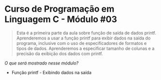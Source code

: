 # Curso de Programação em Linguagem C - Módulo #03

> Esta é a primeira parte da aula sobre função de saída de dados printf. Aprenderemos a usar a função printf para exibir dados na saída do programa, inclusive com o uso de especificadores de formatos e tipos de dados.
Aprenderemos a especificar tamanho de colunas e a precisão da exibição dos dados com printf.


_O que será mostrado nesse módulo?_

- Função printf - Exibindo dados na saída 
